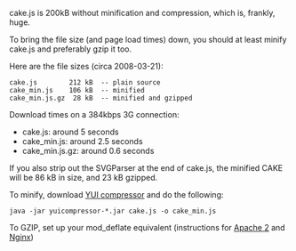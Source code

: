 cake.js is 200kB without minification and compression, which is, frankly, huge.

To bring the file size (and page load times) down, you should at least minify cake.js and preferably gzip it too.

Here are the file sizes (circa 2008-03-21):
```
cake.js        212 kB  -- plain source
cake_min.js    106 kB  -- minified
cake_min.js.gz  28 kB  -- minified and gzipped
```

Download times on a 384kbps 3G connection:
  * cake.js: around 5 seconds
  * cake\_min.js: around 2.5 seconds
  * cake\_min.js.gz: around 0.6 seconds

If you also strip out the SVGParser at the end of cake.js, the minified CAKE will be 86 kB in size, and 23 kB gzipped.

To minify, download [YUI compressor](http://developer.yahoo.com/yui/compressor/) and do the following:
```
java -jar yuicompressor-*.jar cake.js -o cake_min.js
```

To GZIP, set up your mod\_deflate equivalent (instructions for [Apache 2](http://httpd.apache.org/docs/2.0/mod/mod_deflate.html) and [Nginx](http://wiki.nginx.org/NginxHttpGzipModule))